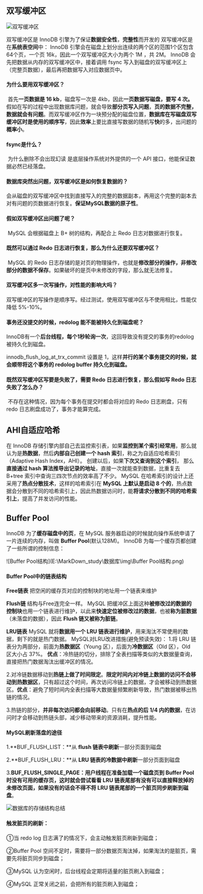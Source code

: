 ## 双写缓冲区

![双写缓冲区](E:\MarkDown_study\数据库\img\双写缓冲区.png)

双写缓冲区是 InnoDB 引擎为了保证**数据安全性**，**完整性**而开发的
双写缓冲区是在**系统表空间**中：
	InnoDB 引擎会在磁盘上划分出连续的两个区的范围1个区包含64个页，一个页 16k，因此一个双写缓冲区大小为两个 1M ，共 2M。
	InnoDB 会先把数据从内存的双写缓冲区中，接着调用 fsync 写入到磁盘的双写缓冲区上（完整页数据），最后再把数据写入对应数据页中。

#### 为什么要用双写缓冲区？

​	首先**一页数据是 16 kb**，磁盘写一次是 4kb，因此**一页数据写磁盘，要写 4 次。**
​	假如在写的过程中出现数据库问题，就会导致**部分页写入问题**，**页的数据不完整，数据就会有问题**。而双写缓冲区作为一块预分配的磁盘位置，**数据库在写磁盘双写缓冲区时是使用的顺序写**，因此**效率**上要比直接写数据的随机写**快**的多，出问题的**概率小**。

#### fsync是什么？

​	为什么删除不会出现幻读 是底层操作系统对外提供的一个 API 接口，他能保证数据必然已经落盘。

#### 数据库突然出问题，双写缓冲区是如何恢复数据的？

​	会从磁盘的双写缓冲区中找到直接写入的完整的数据副本，再用这个完整的副本去对有问题的页数据进行恢复。**保证MySQL数据的原子性**。

#### 假如双写缓冲区出问题了呢？

​	MySQL 会根据磁盘上 B+ 树的结构，再配合上 Redo 日志对数据进行恢复。

#### 既然可以通过 Redo 日志进行恢复，那么为什么还要双写缓冲区？

​	MySQL 的 Redo 日志存储的是对页的物理操作，也就是**修改部分的操作，非修改部分的数据不保存**。如果破坏的是页中未修改的字段，那么就无法修复。

#### 双写缓冲区多一次写操作，对性能的影响大吗？

​	双写缓冲区的写操作是顺序写。经过测试，使用双写缓冲区与不使用相比，性能仅降低 5%-10%。

#### 事务还没提交的时候，redolog 能不能被持久化到磁盘呢？

InnoDB有一个**后台线程，每个1秒轮询一次**，这回导致没有提交的事务的redolog被持久化到磁盘。

innodb_flush_log_at_trx_commit 设置是 1，这样**并行的某个事务提交的时候，就会顺带将这个事务的 redolog buffer 持久化到磁盘。**

#### 既然双写缓冲区写要是失败了，需要 Redo 日志进行恢复，那么假如写 Redo 日志失败了怎么办？

​	不存在这种情况，因为每个事务在提交时都会将对应的 Redo 日志刷盘，只有 redo 日志刷盘成功了，事务才能算完成。

## AHI自适应哈希

在 InnoDB 存储引擎内部自己去监控索引表，如果**监控到某个索引经常用**，那么就认为是**热数据**，然后**内部自己创建一个 hash 索引**，称之为自适应哈希索引（Adaptive Hash Index，AHI）。
创建以后，如果**下次又查询到这个索引**， 那么**直接通过 hash 算法推导出记录的地址**，直接一次就能查到数据，比重复去 B+tree 索引中查询三四次节点的效率高了不少。
MySQL 在哈希索引的设计上还采用了**热点分散技术**，这样的哈希索引在 **MySQL 上默认是启动 8 个的**，热点数据会分散到不同的哈希索引上，因此热数据访问时，能**将请求分散到不同的哈希索引上**，提高了并发访问的性能。

## Buffer Pool

InnoDB 为了**缓存磁盘中的页**，在 MySQL 服务器启动的时候就向操作系统申请了一片连续的内存，叫做 **Buffer Pool**(默认128M)。
InnoDB 为每一个缓存页都创建了一些所谓的控制信息：

![Buffer Pool结构](E:\MarkDown_study\数据库\img\Buffer Pool结构.png)

#### Buffer Pool中的链表结构

**Free链表**
	把空闲的缓存页对应的控制块的地址用一个链表来维护

**Flush链** 
	结构与Free连完全一样。
	MySQL 把缓冲区上面这种**被修改过的数据的控制块**也用一个链表进行维护，以此来**快速定位被修改过的数据**，也被**称为脏数据**（未落盘的数据），因此 **Flush 链又被称为脏链**。	

**LRU链表**
	MySQL 就将**数据用一个 LRU 链表进行维护**，用来淘汰不常使用的数据，剩下的就是热门数据。
MySQL对LRU改进措施(避免预读失效)：
	1.将 LRU 链表分为两部分，前面为**热数据区**（Young 区），后面为**冷数据区**（Old 区），Old 区大小占 37%。
	**优点**：冷热链的切分，排除了全表扫描等类似的大数据量查询，直接把热门数据淘汰出缓冲区的情况。

​	2.对冷链数据移动到**热链上做了时间限定**。**限定时间内对冷链上数据的访问不会移动到热数据区**，只有超过这个时间，再次访问冷链上的数据，才会被移动到热数据区。
​	**优点**：避免了短时间内全表扫描等大数据量频繁刷新导致，热门数据被移出热链的情况。

​	3.热链的部分，**并非每次访问都会向前移动**。只有在**热点的后 1/4 内的数据**，在访问时才会移动到热链头部，减少移动带来的资源消耗，提升性能。

#### MySQL刷新落盘的途径

1.**BUF_FLUSH_LIST：**从 **flush 链表中刷新**一部分页面到磁盘

2.**BUF_FLUSH_LRU：**从 **LRU 链表的冷数据中刷新**一部分页面到磁盘

3.**BUF_FLUSH_SINGLE_PAGE：**用户线程在准备加载一个磁盘页到 Buffer Pool 时没有可用的缓存页，这时就会尝试看看 **LRU 链表尾部有没有可以直接释放掉的未修改页面**，如果没有的话会不得不**将 LRU 链表尾部的一个脏页同步刷新到磁盘**。

![数据库的存储结构总结](E:\MarkDown_study\数据库\img\数据库的存储结构总结.png)

#### 触发脏页的刷新：

①当 redo log 日志满了的情况下，会主动触发脏页刷新到磁盘；

②Buffer Pool 空间不足时，需要将一部分数据页淘汰掉，如果淘汰的是脏页，需要先将脏页同步到磁盘；

③MySQL 认为空闲时，后台线程会定期将适量的脏页刷入到磁盘；

④MySQL 正常关闭之前，会把所有的脏页刷入到磁盘；
